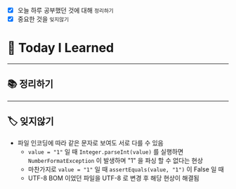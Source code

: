 - [x]  오늘 하루 공부했던 것에 대해 `정리하기`
- [x]  중요한 것을 `잊지않기`

# 🚩 Today I Learned

---

## 📚 정리하기

---

## 🏷 잊지않기

- 파일 인코딩에 따라 같은 문자로 보여도 서로 다를 수 있음
    - `value = "1"` 일 때 `Integer.parseInt(value)` 를 실행하면 `NumberFormatException` 이 발생하며 "1" 을 파싱 할 수 없다는 현상
    - 마찬가지로 `value = "1"` 일 때 `assertEquals(value, "1")` 이 False 일 때
    - UTF-8 BOM 이었던 파일을 UTF-8 로 변경 후 해당 현상이 해결됨
